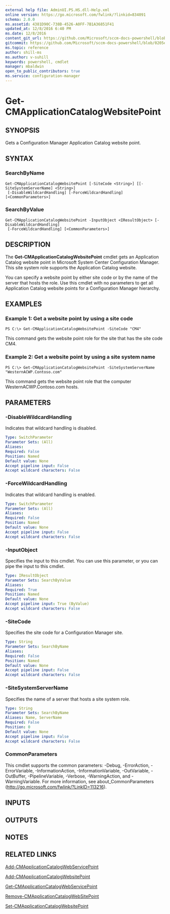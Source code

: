 ```yaml
---
external help file: AdminUI.PS.HS.dll-Help.xml
online version: https://go.microsoft.com/fwlink/?linkid=834091
schema: 2.0.0
ms.assetid: 4381D90C-738B-4526-A0FF-7B1A36851F41
updated_at: 12/8/2016 6:40 PM
ms.date: 12/8/2016
content_git_url: https://github.com/Microsoft/sccm-docs-powershell/blob/master/sccm-cmdlets/ConfigurationManager/vlatest/Get-CMApplicationCatalogWebsitePoint.md
gitcommit: https://github.com/Microsoft/sccm-docs-powershell/blob/0205e569abecf1b4e1b2b342947b87a3691b29a5/sccm-cmdlets/ConfigurationManager/vlatest/Get-CMApplicationCatalogWebsitePoint.md
ms.topic: reference
author: shill-ms
ms.author: v-suhill
keywords: powershell, cmdlet
manager: mbaldwin
open_to_public_contributors: true
ms.service: configuration-manager
---
```


# Get-CMApplicationCatalogWebsitePoint

## SYNOPSIS
Gets a Configuration Manager Application Catalog website point.

## SYNTAX

### SearchByName
```
Get-CMApplicationCatalogWebsitePoint [-SiteCode <String>] [[-SiteSystemServerName] <String>]
 [-DisableWildcardHandling] [-ForceWildcardHandling] [<CommonParameters>]
```

### SearchByValue
```
Get-CMApplicationCatalogWebsitePoint -InputObject <IResultObject> [-DisableWildcardHandling]
 [-ForceWildcardHandling] [<CommonParameters>]
```

## DESCRIPTION
The **Get-CMApplicationCatalogWebsitePoint** cmdlet gets an Application Catalog website point in Microsoft System Center Configuration Manager.
This site system role supports the Application Catalog website.

You can specify a website point by either site code or by the name of the server that hosts the role.
Use this cmdlet with no parameters to get all Application Catalog website points for a Configuration Manager hierarchy.

## EXAMPLES

### Example 1: Get a website point by using a site code
```
PS C:\> Get-CMApplicationCatalogWebsitePoint -SiteCode "CM4"
```

This command gets the website point role for the site that has the site code CM4.

### Example 2: Get a website point by using a site system name
```
PS C:\> Get-CMApplicationCatalogWebsitePoint -SiteSystemServerName "WesternACWP.Contoso.com"
```

This command gets the website point role that the computer WesternACWP.Contoso.com hosts.

## PARAMETERS

### -DisableWildcardHandling
Indicates that wildcard handling is disabled.

```yaml
Type: SwitchParameter
Parameter Sets: (All)
Aliases: 
Required: False
Position: Named
Default value: None
Accept pipeline input: False
Accept wildcard characters: False
```

### -ForceWildcardHandling
Indicates that wildcard handling is enabled.

```yaml
Type: SwitchParameter
Parameter Sets: (All)
Aliases: 
Required: False
Position: Named
Default value: None
Accept pipeline input: False
Accept wildcard characters: False
```

### -InputObject
Specifies the input to this cmdlet. 
You can use this parameter, or you can pipe the input to this cmdlet. 

```yaml
Type: IResultObject
Parameter Sets: SearchByValue
Aliases: 
Required: True
Position: Named
Default value: None
Accept pipeline input: True (ByValue)
Accept wildcard characters: False
```

### -SiteCode
Specifies the site code for a Configuration Manager site.

```yaml
Type: String
Parameter Sets: SearchByName
Aliases: 
Required: False
Position: Named
Default value: None
Accept pipeline input: False
Accept wildcard characters: False
```

### -SiteSystemServerName
Specifies the name of a server that hosts a site system role.

```yaml
Type: String
Parameter Sets: SearchByName
Aliases: Name, ServerName
Required: False
Position: 0
Default value: None
Accept pipeline input: False
Accept wildcard characters: False
```

### CommonParameters
This cmdlet supports the common parameters: -Debug, -ErrorAction, -ErrorVariable, -InformationAction, -InformationVariable, -OutVariable, -OutBuffer, -PipelineVariable, -Verbose, -WarningAction, and -WarningVariable. For more information, see about_CommonParameters (http://go.microsoft.com/fwlink/?LinkID=113216).

## INPUTS

## OUTPUTS

## NOTES

## RELATED LINKS

[Add-CMApplicationCatalogWebServicePoint](xref:ConfigurationManager/vlatest/Add-CMApplicationCatalogWebServicePoint.md)

[Add-CMApplicationCatalogWebsitePoint](xref:ConfigurationManager/vlatest/Add-CMApplicationCatalogWebsitePoint.md)

[Get-CMApplicationCatalogWebServicePoint](xref:ConfigurationManager/vlatest/Get-CMApplicationCatalogWebServicePoint.md)

[Remove-CMApplicationCatalogWebSitePoint](xref:ConfigurationManager/vlatest/Remove-CMApplicationCatalogWebSitePoint.md)

[Set-CMApplicationCatalogWebsitePoint](xref:ConfigurationManager/vlatest/Set-CMApplicationCatalogWebsitePoint.md)


